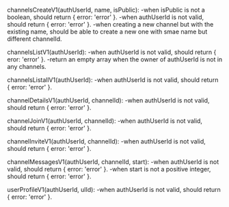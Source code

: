 channelsCreateV1(authUserId, name, isPublic):
-when isPublic is not a boolean, should return { error: 'error' }.
-when authUserId is not valid, should return { error: 'error' }.
-when creating a new channel but with the existing name, should be able to create a new one with smae name but different channelId.

channelsListV1(authUserId):
-when authUserId is not valid, should return { eror: 'error' }.
-return an empty array when the owner of authUserId is not in any channels.

channelsListallV1(authUserId):
-when authUserId is not valid, should return { error: 'error' }.

channelDetailsV1(authUserId, channelId):
-when authUserId is not valid, should return { error: 'error' }.

channelJoinV1(authUserId, channelId):
-when authUserId is not valid, should return { error: 'error' }.

channelInviteV1(authUserId, channelId):
-when authUserId is not valid, should return { error: 'error' }.

channelMessagesV1(authUserId, channelId, start):
-when authUserId is not valid, should return { error: 'error' }.
-when start is not a positive integer, should return { error: 'error' }.

userProfileV1(authUserId, ulId):
-when authUserId is not valid, should return { error: 'error' }.
